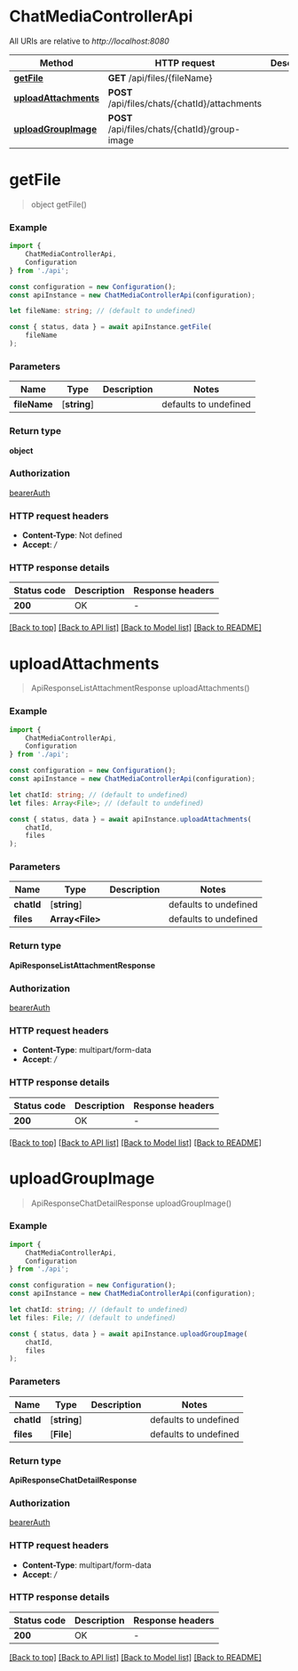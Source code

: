 # ChatMediaControllerApi

All URIs are relative to *http://localhost:8080*

|Method | HTTP request | Description|
|------------- | ------------- | -------------|
|[**getFile**](#getfile) | **GET** /api/files/{fileName} | |
|[**uploadAttachments**](#uploadattachments) | **POST** /api/files/chats/{chatId}/attachments | |
|[**uploadGroupImage**](#uploadgroupimage) | **POST** /api/files/chats/{chatId}/group-image | |

# **getFile**
> object getFile()


### Example

```typescript
import {
    ChatMediaControllerApi,
    Configuration
} from './api';

const configuration = new Configuration();
const apiInstance = new ChatMediaControllerApi(configuration);

let fileName: string; // (default to undefined)

const { status, data } = await apiInstance.getFile(
    fileName
);
```

### Parameters

|Name | Type | Description  | Notes|
|------------- | ------------- | ------------- | -------------|
| **fileName** | [**string**] |  | defaults to undefined|


### Return type

**object**

### Authorization

[bearerAuth](../README.md#bearerAuth)

### HTTP request headers

 - **Content-Type**: Not defined
 - **Accept**: */*


### HTTP response details
| Status code | Description | Response headers |
|-------------|-------------|------------------|
|**200** | OK |  -  |

[[Back to top]](#) [[Back to API list]](../README.md#documentation-for-api-endpoints) [[Back to Model list]](../README.md#documentation-for-models) [[Back to README]](../README.md)

# **uploadAttachments**
> ApiResponseListAttachmentResponse uploadAttachments()


### Example

```typescript
import {
    ChatMediaControllerApi,
    Configuration
} from './api';

const configuration = new Configuration();
const apiInstance = new ChatMediaControllerApi(configuration);

let chatId: string; // (default to undefined)
let files: Array<File>; // (default to undefined)

const { status, data } = await apiInstance.uploadAttachments(
    chatId,
    files
);
```

### Parameters

|Name | Type | Description  | Notes|
|------------- | ------------- | ------------- | -------------|
| **chatId** | [**string**] |  | defaults to undefined|
| **files** | **Array&lt;File&gt;** |  | defaults to undefined|


### Return type

**ApiResponseListAttachmentResponse**

### Authorization

[bearerAuth](../README.md#bearerAuth)

### HTTP request headers

 - **Content-Type**: multipart/form-data
 - **Accept**: */*


### HTTP response details
| Status code | Description | Response headers |
|-------------|-------------|------------------|
|**200** | OK |  -  |

[[Back to top]](#) [[Back to API list]](../README.md#documentation-for-api-endpoints) [[Back to Model list]](../README.md#documentation-for-models) [[Back to README]](../README.md)

# **uploadGroupImage**
> ApiResponseChatDetailResponse uploadGroupImage()


### Example

```typescript
import {
    ChatMediaControllerApi,
    Configuration
} from './api';

const configuration = new Configuration();
const apiInstance = new ChatMediaControllerApi(configuration);

let chatId: string; // (default to undefined)
let files: File; // (default to undefined)

const { status, data } = await apiInstance.uploadGroupImage(
    chatId,
    files
);
```

### Parameters

|Name | Type | Description  | Notes|
|------------- | ------------- | ------------- | -------------|
| **chatId** | [**string**] |  | defaults to undefined|
| **files** | [**File**] |  | defaults to undefined|


### Return type

**ApiResponseChatDetailResponse**

### Authorization

[bearerAuth](../README.md#bearerAuth)

### HTTP request headers

 - **Content-Type**: multipart/form-data
 - **Accept**: */*


### HTTP response details
| Status code | Description | Response headers |
|-------------|-------------|------------------|
|**200** | OK |  -  |

[[Back to top]](#) [[Back to API list]](../README.md#documentation-for-api-endpoints) [[Back to Model list]](../README.md#documentation-for-models) [[Back to README]](../README.md)

